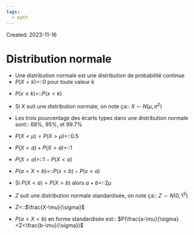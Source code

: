 ```yaml
---
tags:
  - math
---
```

Created: 2023-11-16

# Distribution normale
- Une distribution normale est une distribution de probabilité continue
- $P(X =k)$=::0 pour toute valeur $k$
<!--SR:!2024-02-03,49,250-->
- $P(x\leq k)$=::$P(x<k)$
<!--SR:!2024-04-02,82,250-->
- Si $X$ suit une distribution normale, on note ça:: $X\sim N(\mu,\sigma^{2})$
<!--SR:!2024-02-27,40,210-->
- Les trois pourcentage des écarts types dans une distribution normale sont:: 68%, 95%, et 99.7%
<!--SR:!2024-05-07,104,250-->
- $P(X <\mu) =P(X >\mu)$=::$0.5$
<!--SR:!2024-04-26,97,250-->
- $P(X<a)+P(X>a)$=::$1$
<!--SR:!2024-05-13,109,250-->
- $P(X>a)$=::$1-P(X<a)$
<!--SR:!2024-01-29,25,230-->
- $P(a<X<b)$=::$P(x<b)-P(x<a)$
<!--SR:!2024-02-14,47,230-->
- Si $P(X<a)=P(X>b)$ alors $a+b=$::$2\mu$
<!--SR:!2024-01-27,2,241-->
- $Z$ suit une distribution normale standardisée, on note ça:: $Z\sim N(0,1^{2})$
<!--SR:!2024-01-29,16,230-->
- $Z$=::$\frac{X-\mu}{\sigma}$
<!--SR:!2024-02-10,22,190-->
- $P(a<X<b)$ en forme standardisée est:: $P(\frac{a-\mu}{\sigma}<Z<\frac{b-\mu}{\sigma})$
<!--SR:!2024-05-04,102,250-->
